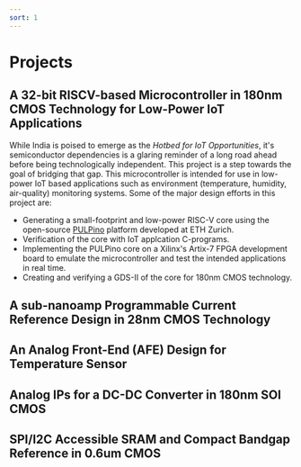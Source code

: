 ```yaml
---
sort: 1
---
```


# Projects 

## A 32-bit RISCV-based Microcontroller in 180nm CMOS Technology for Low-Power IoT Applications
While India is poised to emerge as the _Hotbed for IoT Opportunities_, it's semiconductor dependencies is a glaring reminder of a long road ahead before being technologically independent. This project is a step towards the goal of bridging that gap. This microcontroller is intended for use in low-power IoT based applications such as environment (temperature, humidity, air-quality) monitoring systems. Some of the major design efforts in this project are:

- Generating a small-footprint and low-power RISC-V core  using the open-source [PULPino](https://github.com/pulp-platform/pulpino) platform developed at ETH Zurich.
- Verification of the core with IoT applcation C-programs.
- Implementing the PULPino core on a Xilinx's Artix-7 FPGA development board to emulate the microcontroller and test the intended applications in real time. 
- Creating and verifying a GDS-II of the core for 180nm CMOS technology.

## A sub-nanoamp Programmable Current Reference Design in 28nm CMOS Technology

## An Analog Front-End (AFE) Design for Temperature Sensor

## Analog IPs for a DC-DC Converter in 180nm SOI CMOS

## SPI/I2C Accessible SRAM and Compact Bandgap Reference in 0.6um CMOS

